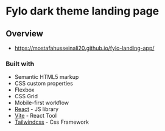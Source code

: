 # Fylo dark theme landing page

 
## Overview

 - https://mostafahusseinali20.github.io/fylo-landing-app/

### Built with

- Semantic HTML5 markup
- CSS custom properties
- Flexbox
- CSS Grid
- Mobile-first workflow
- [React](https://reactjs.org/) - JS library
- [Vite](https://vitejs.dev/) - React Tool
- [Tailwindcss](https://tailwindcss.com/) - Css Framework
